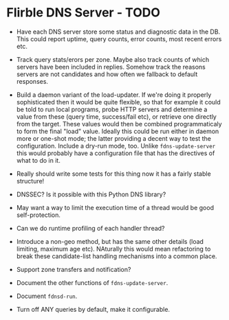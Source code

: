 # Flirble DNS Server - TODO

* Have each DNS server store some status and diagnostic data in the DB.
  This could report uptime, query counts, error counts, most recent
  errors etc.

* Track query stats/erors per zone. Maybe also track counts of which servers
  have been included in replies. Somehow track the reasons servers are not
  candidates and how often we fallback to default responses.

* Build a daemon variant of the load-updater. If we're doing it properly
  sophisticated then it would be quite flexible, so that for example
  it could be told to run local programs, probe HTTP servers and determine
  a value from these (query time, success/fail etc), or retrieve one
  directly from the target. These values would then be combined
  programmaticaly to form the final "load" value. Ideally this could be
  run either in daemon more or one-shot mode; the latter providing a decent
  way to test the configuration. Include a dry-run mode, too. Unlike
  `fdns-update-server` this would probably have a configuration file that
  has the directives of what to do in it.

* Really should write some tests for this thing now it has a fairly stable
  structure!

* DNSSEC? Is it possible with this Python DNS library?

* May want a way to limit the execution time of a thread would be good
  self-protection.

* Can we do runtime profiling of each handler thread?

* Introduce a non-geo method, but has the same other details (load limiting,
  maximum age etc). NAturally this would mean refactoring to break these
  candidate-list handling mechanisms into a common place.

* Support zone transfers and notification?

* Document the other functions of `fdns-update-server`.

* Document `fdnsd-run`.

* Turn off ANY queries by default, make it configurable.
